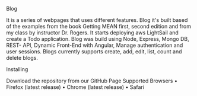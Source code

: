Blog

It is a series of webpages that uses different features.
Blog it's built based of the examples from the book Getting MEAN first, second edition and from my class by instructor Dr. Rogers.
It starts deploying aws LightSail and create a Todo application.
Blog was build using Node, Express, Mongo DB, REST- API, Dynamic Front-End with Angular,
Manage authentication and user sessions.
Blogs currently supports create, add, edit, list, count and delete blogs.

Installing 

Download the repository from our GitHub Page
Supported Browsers
•	Firefox (latest release)
•	Chrome (latest release)
•	Safari 
